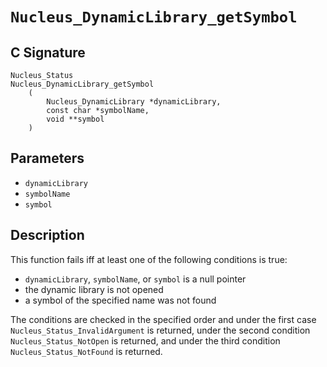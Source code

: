 # `Nucleus_DynamicLibrary_getSymbol`

## C Signature
```
Nucleus_Status
Nucleus_DynamicLibrary_getSymbol
    (
        Nucleus_DynamicLibrary *dynamicLibrary,
        const char *symbolName,
        void **symbol
    )
```

## Parameters
- `dynamicLibrary`
- `symbolName`
- `symbol`

## Description

This function fails iff at least one of the following conditions is true:
- `dynamicLibrary`, `symbolName`, or `symbol` is a null pointer
- the dynamic library is not opened
- a symbol of the specified name was not found

The conditions are checked in the specified order and under the first case
`Nucleus_Status_InvalidArgument` is returned, under the second condition `Nucleus_Status_NotOpen` is
returned, and under the third condition `Nucleus_Status_NotFound` is returned.
